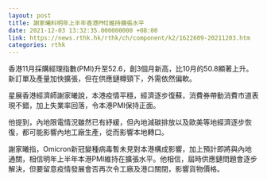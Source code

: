 ```yaml
---
layout: post
title: 謝家曦料明年上半年香港PMI維持擴張水平
date: 2021-12-03 13:32:35.000000000 +08:00
link: https://news.rthk.hk/rthk/ch/component/k2/1622609-20211203.htm
categories: rthk
---
```


香港11月採購經理指數(PMI)升至52.6，創3個月新高，比10月的50.8顯著上升。新訂單及產量加快擴張，但在供應鏈樽頸下，外需依然偏軟。

星展香港經濟師謝家曦說，本港疫情平穩，經濟逐步復蘇，消費券帶動消費市道表現不錯，加上失業率回落，令本港PMI保持正面。

他提到，內地限電情況雖然已有紓緩，但內地減碳排放以及歐美等地經濟逐步恢復，都可能影響內地工廠生產，從而影響本地轉口。

謝家曦指，Omicron新冠變種病毒暫未見對本港構成影響，加上預計即將與內地通關，相信明年上半年本港PMI維持在擴張水平。他相信，屆時供應鏈問題會逐步解決，但要留意疫情發展會否再次令工廠及港口關閉，影響貨物價格。
